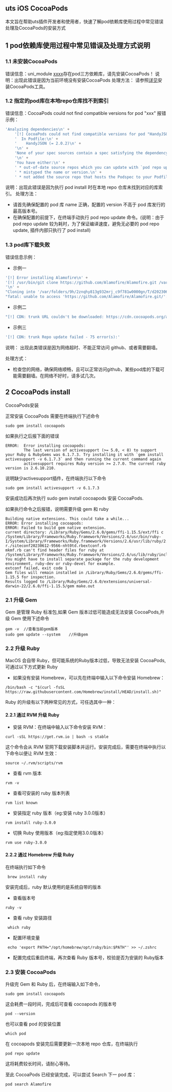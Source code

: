 ## uts iOS CocoaPods 

本文旨在帮助uts插件开发者和使用者，快速了解pod依赖库使用过程中常见错误处理及CocoaPods的安装方式


## 1 pod依赖库使用过程中常见错误及处理方式说明

### 1.1 未安装CocoaPods

错误信息：uni_module [xxxx](iOS)存在pod三方依赖库，请先安装CocoaPods！
说明：出现此错误是因为当前环境没有安装CocoaPods
处理方法： 请参照[详见](https://uniapp.dcloud.net.cn/plugin/uts-ios-cocoapods)安装CocoaPods工具。

### 1.2 指定的pod库在本地repo仓库找不到索引

错误信息：CocoaPods could not find compatible versions for pod "xxx"
报错示例：

```ts
'Analyzing dependencies\n' +
    '[!] CocoaPods could not find compatible versions for pod "HandyJSON":\n' +
    '  In Podfile:\n' +
    '    HandyJSON (= 2.0.2)\n' +
    '\n' +
    'None of your spec sources contain a spec satisfying the dependency: `HandyJSON (= 2.0.2)`.\n' +
    '\n' +
    'You have either:\n' +
    ' * out-of-date source repos which you can update with `pod repo update` or with `pod install --repo-update`.\n' +
    ' * mistyped the name or version.\n' +
    ' * not added the source repo that hosts the Podspec to your Podfile.\n',
```

说明：出现此错误是因为执行 pod install 时在本地 repo 仓库未找到对应的库索引。
处理方法：

- 请首先确保配置的 pod 库 name 正确，配置的 version 不高于 pod 库发行的最高版本号。
- 在确保配置的前提下，在终端手动执行 pod repo update 命令。(说明：由于pod repo update 较为耗时，为了保证编译速度，避免无必要的 pod repo update, 插件内部只执行了 pod install)

### 1.3 pod库下载失败

错误信息示例：

- 示例一

```ts
'[!] Error installing Alamofire\n' +
'[!] /usr/bin/git clone https://github.com/Alamofire/Alamofire.git /var/folders/9h/2znqhy813g932mrj_c9f781w0000gn/T/d20230614-22451-49mc32 --template= --single-branch --depth 1 --branch 5.7.1\n' +
'\n' +
"Cloning into '/var/folders/9h/2znqhy813g932mrj_c9f781w0000gn/T/d20230614-22451-49mc32'...\n" +
"fatal: unable to access 'https://github.com/Alamofire/Alamofire.git/': error:02FFF03C:system library:func(4095):Operation timed out\n",
```

- 示例二

```ts
"[!] CDN: trunk URL couldn't be downloaded: https://cdn.cocoapods.org/all_pods_versions_8_e_e.txt Response: Couldn't resolve host name\n",
```

- 示例三

```ts
'[!] CDN: trunk Repo update failed - 75 error(s):'
```

说明： 出现此类错误是因为网络超时、不能正常访问 github、或者需要翻墙。

处理方式：
- 检查您的网络，确保网络顺畅，且可以正常访问github，某些pod库的下载可能需要翻墙。在网络不好时，请多试几次。


## 2 CocoaPods install

CocoaPods安装

正常安装 CocoaPods 需要在终端执行下述命令

```
sudo gem install cocoapods
```

如果执行之后报下面的错误

```
ERROR:  Error installing cocoapods:
        The last version of activesupport (>= 5.0, < 8) to support your Ruby & RubyGems was 6.1.7.3. Try installing it with `gem install activesupport -v 6.1.7.3` and then running the current command again
        activesupport requires Ruby version >= 2.7.0. The current ruby version is 2.6.10.210.
```
说明缺少activesupport插件，在终端执行以下命令

```
sudo gem install activesupport -v 6.1.7.3
```
安装成功后再次执行 sudo gem install cocoapods 安装 CocoaPods.

如果执行命令之后报错，说明需要升级 gem 和 ruby

```
Building native extensions. This could take a while...
ERROR: Error installing cocoapods:
ERROR: Failed to build gem native extension.
current directory: /Library/Ruby/Gems/2.6.0/gems/ffi-1.15.5/ext/ffi c
/System/Library/Frameworks/Ruby.framework/Versions/2.6/usr/bin/ruby-I/System/Library/Frameworks/Ruby.framework/Versions/2.6/usr/lib/ruby/2.6.0-r./siteconf20230612-9566-nht0td.rbextconf.rb
mkmf.rb can't find header files for ruby at /System/Library/Frameworks/Ruby.framework/Versions/2.6/us/lib/ruby/include/ruby.h
You might have to install separate package for the ruby development environment, ruby-dev or ruby-devel for example.
extconf failed, exit code 1
Gem files will remain installed in /Library/Ruby/Gems/2.6.0/gems/ffi-1.15.5 for inspection.
Results logged to /Library/Ruby/Gems/2.6.0/extensions/universal-darwin-22/2.6.0/ffi-1.15.5/gem make.out
```

### 2.1 升级 Gem

Gem 是管理 Ruby 标准包,如果 Gem 版本过低可能造成无法安装 CocoaPods,升级 Gem 使用下述命令

```
gem -v  //查看当前gem版本
sudo gem update --system　  //升级gem
```

### 2.2 升级 Ruby

MacOS 会自带 Ruby，但可能系统的Ruby版本过低，导致无法安装 CocoaPods, 可通过以下方式更新 Ruby

- 如果没有安装 Homebrew，可以先在终端中输入以下命令安装 Homebrew：

```
/bin/bash -c "$(curl -fsSL https://raw.githubusercontent.com/Homebrew/install/HEAD/install.sh)"
```

Ruby 的升级有以下两种常见的方式，可任选其中一种：

#### 2.2.1 通过 RVM 升级 Ruby

- 安装 RVM：在终端中输入以下命令安装 RVM：

```
curl -sSL https://get.rvm.io | bash -s stable
```

这个命令会从 RVM 官网下载安装脚本并运行。安装完成后，需要在终端中执行以下命令以便让 RVM 生效：

```
source ~/.rvm/scripts/rvm
```

- 查看 rvm 版本

```
rvm -v
```

- 查看可安装的 ruby 版本列表

```
rvm list known
```

- 安装指定 ruby 版本（eg:安装 ruby 3.0.0版本）

```
rvm install ruby-3.0.0
```

- 切换 Ruby 使用版本（eg:指定使用3.0.0版本）

```
rvm use ruby-3.0.0
```

#### 2.2.2 通过 Homebrew 升级 Ruby

在终端执行如下命令

```
 brew install ruby
```

安装完成后，ruby 默认使用的是系统自带的版本

- 查看版本号

```
ruby -v
```
- 查看 ruby 安装路径

```
 which ruby
```
- 配置环境变量

```
 echo 'export PATH="/opt/homebrew/opt/ruby/bin:$PATH"' >> ~/.zshrc
```
- 配置完成后重启终端，再次查看 Ruby 版本号，校验是否为安装的 Ruby版本


### 2.3 安装 CocoaPods

升级完 Gem 和 Ruby 后，在终端输入如下命令，

```
sudo gem install cocoapods
```
这会耗费一段时间，完成后可查看 cocoapods 的版本号

```
pod --version
```
也可以查看 pod 的安装位置

```
which pod
```

在 cocoapods 安装完后需要更新一次本地 repo 仓库，在终端执行

```
pod repo update
```
这将耗费较长时间，请耐心等待。

至此 CocoaPods 已经安装完成，可以尝试 Search 下一 pod 库：

```
pod search Alamofire
```
